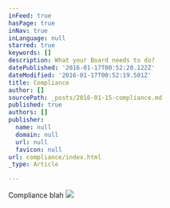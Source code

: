 ```yaml
---
inFeed: true
hasPage: true
inNav: true
inLanguage: null
starred: true
keywords: []
description: What your Board needs to do?
datePublished: '2016-01-17T00:52:20.122Z'
dateModified: '2016-01-17T00:52:19.501Z'
title: Compliance
author: []
sourcePath: _posts/2016-01-15-compliance.md
published: true
authors: []
publisher:
  name: null
  domain: null
  url: null
  favicon: null
url: compliance/index.html
_type: Article

---
```

Compliance blah
![](https://the-grid-user-content.s3-us-west-2.amazonaws.com/8cf1af9d-5395-4bb9-acd7-111f42fa04c1.png)